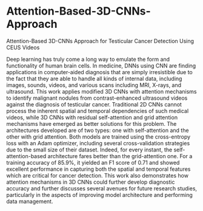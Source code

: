 # Attention-Based-3D-CNNs-Approach
Attention-Based 3D-CNNs Approach for Testicular Cancer Detection Using CEUS Videos

Deep learning has truly come a long way to emulate the form and functionality of human brain cells. In medicine, DNNs using CNN are finding applications in computer-aided diagnosis that are simply irresistible due to the fact that they are able to handle all kinds of internal data, including images, sounds, videos, and various scans including MRI, X-rays, and ultrasound. This work applies modified 3D CNNs with attention mechanisms to identify malignant nodules from contrast-enhanced ultrasound videos against the diagnosis of testicular cancer. Traditional 2D CNNs cannot process the inherent spatial and temporal dependencies of such medical videos, while 3D CNNs with residual self-attention and grid attention mechanisms have emerged as better solutions for this problem. The architectures developed are of two types: one with self-attention and the other with grid attention. Both models are trained using the cross-entropy loss with an Adam optimizer, including several cross-validation strategies due to the small size of their dataset. Indeed, for every instant, the self-attention-based architecture fares better than the grid-attention one. For a training accuracy of 85.9%, it yielded an F1 score of 0.71 and showed excellent performance in capturing both the spatial and temporal features which are critical for cancer detection. This work also demonstrates how attention mechanisms in 3D CNNs could further develop diagnostic accuracy and further discusses several avenues for future research studies, particularly in the aspects of improving model architecture and performing data management.
